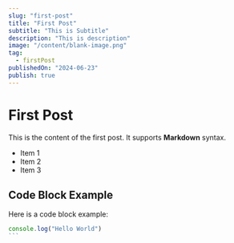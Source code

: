 ```yaml
---
slug: "first-post"
title: "First Post"
subtitle: "This is Subtitle"
description: "This is description"
image: "/content/blank-image.png"
tag:
  - firstPost
publishedOn: "2024-06-23"
publish: true
---
```


# First Post

This is the content of the first post. It supports **Markdown** syntax.

- Item 1
- Item 2
- Item 3

## Code Block Example

Here is a code block example:

````js
console.log("Hello World")
```‎
````
